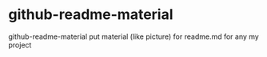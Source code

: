 # github-readme-material
github-readme-material put material (like picture) for readme.md for any my project
